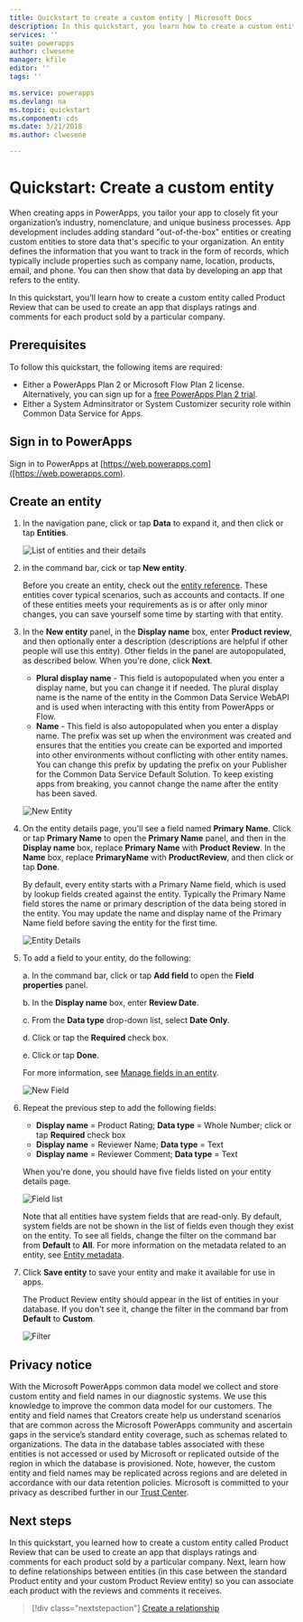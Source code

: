 ```yaml
---
title: Quickstart to create a custom entity | Microsoft Docs
description: In this quickstart, you learn how to create a custom entity from scratch, or based on another entity.
services: ''
suite: powerapps
author: clwesene
manager: kfile
editor: ''
tags: ''

ms.service: powerapps
ms.devlang: na
ms.topic: quickstart
ms.component: cds
ms.date: 3/21/2018
ms.author: clwesene

---
```

# Quickstart: Create a custom entity
When creating apps in PowerApps, you tailor your app to closely fit your organization’s industry, nomenclature, and unique business processes. App development includes adding standard "out-of-the-box" entities or creating custom entities to store data that's specific to your organization. An entity defines the information that you want to track in the form of records, which typically include properties such as company name, location, products, email, and phone. You can then show that data by developing an app that refers to the entity.

In this quickstart, you'll learn how to create a custom entity called Product Review that can be used to create an app that displays ratings and comments for each product sold by a particular company.

## Prerequisites
To follow this quickstart, the following items are required:
* Either a PowerApps Plan 2 or Microsoft Flow Plan 2 license. Alternatively, you can sign up for a [free PowerApps Plan 2 trial](https://web.powerapps.com/signup?redirect=marketing&email=).
* Either a System Adminsitrator or System Customizer security role within Common Data Service for Apps.

## Sign in to PowerApps
Sign in to PowerApps at [https://web.powerapps.com]([https://web.powerapps.com).

## Create an entity
1. In the navigation pane, click or tap **Data** to expand it, and then click or tap **Entities**.

    ![List of entities and their details](./media/data-platform-cds-create-entity/entitylist.png "Entity List")

2. in the command bar, cick or tap **New entity**.

    Before you create an entity, check out the [entity reference](../../developer/common-data-service/reference/about-entity-reference.md). These entities cover typical scenarios, such as accounts and contacts. If one of these entities meets your requirements as is or after only minor changes, you can save yourself some time by starting with that entity. 

3. In the **New entity** panel, in the **Display name** box, enter **Product review**, and then optionally enter a description (descriptions are helpful if other people will use this entity). Other fields in the panel are autopopulated, as described below. When you're done, click **Next**.

    * **Plural display name** - This field is autopopulated when you enter a display name, but you can change it if needed. The plural display name is the name of the entity in the Common Data Service WebAPI and is used when interacting with this entity from PowerApps or Flow.
    * **Name** - This field is also autopopulated when you enter a display name. The prefix was set up when the environment was created and ensures that the entities you create can be exported and imported into other environments without conflicting with other entity names. You can change this prefix by updating the prefix on your Publisher for the Common Data Service Default Solution. To keep existing apps from breaking, you cannot change the name after the entity has been saved.
     
    ![New Entity](./media/data-platform-cds-create-entity/newentitypanel.png "New entity panel")

4. On the entity details page, you'll see a field named **Primary Name**. Click or tap **Primary Name** to open the **Primary Name** panel, and then in the **Display name** box, replace **Primary Name** with **Product Review**. In the **Name** box, replace **PrimaryName** with **ProductReview**, and then click or tap **Done**.
 
    By default, every entity starts with a Primary Name field, which is used by lookup fields created against the entity. Typically the Primary Name field stores the name or primary description of the data being stored in the entity. You may update the name and display name of the Primary Name field before saving the entity for the first time.

    ![Entity Details](./media/data-platform-cds-create-entity/newentitydetails.png "New Entity Details")

5. To add a field to your entity, do the following:
 
    a. In the command bar, click or tap **Add field** to open the **Field properties** panel.

    b. In the **Display name** box, enter **Review Date**.

    c. From the **Data type** drop-down list, select **Date Only**.

    d. Click or tap the **Required** check box.
    
    e. Click or tap **Done**.
     
    For more information, see [Manage fields in an entity](data-platform-manage-fields.md).

    ![New Field](./media/data-platform-cds-create-entity/newfieldpanel-2.png "New Field Panel")

6. Repeat the previous step to add the following fields:
    * **Display name** = Product Rating; **Data type** = Whole Number; click or tap **Required** check box
    * **Display name** = Reviewer Name; **Data type** = Text
    * **Display name** = Reviewer Comment; **Data type** = Text

    When you're done, you should have five fields listed on your entity details page.

    ![Field list](./media/data-platform-cds-create-entity/addedfields.png "List of fields")

    Note that all entities have system fields that are read-only. By default, system fields are not be shown in the list of fields even though they exist on the entity. To see all fields, change the filter on the command bar from **Default** to **All**. For more information on the metadata related to an entity, see [Entity metadata](../../developer/common-data-service/entity-metadata.md).

7. Click **Save entity** to save your entity and make it available for use in apps.

    The Product Review entity should appear in the list of entities in your database. If you don't see it, change the filter in the command bar from **Default** to **Custom**.

    ![Filter](./media/data-platform-cds-create-entity/filter.png "Filter selection")

## Privacy notice
With the Microsoft PowerApps common data model we collect and store custom entity and field names in our diagnostic systems.  We use this knowledge to improve the common data model for our customers. The entity and field names that Creators create help us understand scenarios that are common across the Microsoft PowerApps community and ascertain gaps in the service’s standard entity coverage, such as schemas related to organizations. The data in the database tables associated with these entities is not accessed or used by Microsoft or replicated outside of the region in which the database is provisioned. Note, however, the custom entity and field names may be replicated across regions and are deleted in accordance with our data retention policies. Microsoft is committed to your privacy as described further in our [Trust Center](https://www.microsoft.com/trustcenter/Privacy/default.aspx).

## Next steps
In this quickstart, you learned how to create a custom entity called Product Review that can be used to create an app that displays ratings and comments for each product sold by a particular company. Next, learn how to define relationships between entities (in this case between the standard Product entity and your custom Product Review entity) so you can associate each product with the reviews and comments it receives.

> [!div class="nextstepaction"]
> [Create a relationship](data-platform-entity-lookup.md)


